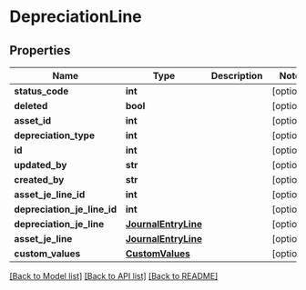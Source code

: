 # DepreciationLine

## Properties
Name | Type | Description | Notes
------------ | ------------- | ------------- | -------------
**status_code** | **int** |  | [optional] 
**deleted** | **bool** |  | [optional] 
**asset_id** | **int** |  | [optional] 
**depreciation_type** | **int** |  | [optional] 
**id** | **int** |  | [optional] 
**updated_by** | **str** |  | [optional] 
**created_by** | **str** |  | [optional] 
**asset_je_line_id** | **int** |  | [optional] 
**depreciation_je_line_id** | **int** |  | [optional] 
**depreciation_je_line** | [**JournalEntryLine**](JournalEntryLine.md) |  | [optional] 
**asset_je_line** | [**JournalEntryLine**](JournalEntryLine.md) |  | [optional] 
**custom_values** | [**CustomValues**](CustomValues.md) |  | [optional] 

[[Back to Model list]](../README.md#documentation-for-models) [[Back to API list]](../README.md#documentation-for-api-endpoints) [[Back to README]](../README.md)

